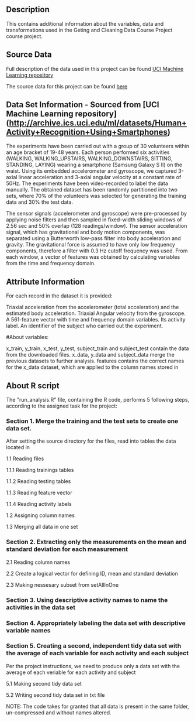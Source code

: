 ## Description

This contains additional information about the variables, data and transformations used in the Geting and Cleaning Data Course Project course project.

## Source Data

Full description of the data used in this project can be found [UCI Machine Learning repository](http://archive.ics.uci.edu/ml/datasets/Human+Activity+Recognition+Using+Smartphones)

The source data for this project can be found [here](https://d396qusza40orc.cloudfront.net/getdata%2Fprojectfiles%2FUCI%20HAR%20Dataset.zip)

## Data Set Information - Sourced from [UCI Machine Learning repository] (http://archive.ics.uci.edu/ml/datasets/Human+Activity+Recognition+Using+Smartphones)

The experiments have been carried out with a group of 30 volunteers within an age bracket of 19-48 years. Each person performed six activities (WALKING, WALKING_UPSTAIRS, WALKING_DOWNSTAIRS, SITTING, STANDING, LAYING) wearing a smartphone (Samsung Galaxy S II) on the waist. Using its embedded accelerometer and gyroscope, we captured 3-axial linear acceleration and 3-axial angular velocity at a constant rate of 50Hz. The experiments have been video-recorded to label the data manually. The obtained dataset has been randomly partitioned into two sets, where 70% of the volunteers was selected for generating the training data and 30% the test data.

The sensor signals (accelerometer and gyroscope) were pre-processed by applying noise filters and then sampled in fixed-width sliding windows of 2.56 sec and 50% overlap (128 readings/window). The sensor acceleration signal, which has gravitational and body motion components, was separated using a Butterworth low-pass filter into body acceleration and gravity. The gravitational force is assumed to have only low frequency components, therefore a filter with 0.3 Hz cutoff frequency was used. From each window, a vector of features was obtained by calculating variables from the time and frequency domain.

## Attribute Information

For each record in the dataset it is provided:

Triaxial acceleration from the accelerometer (total acceleration) and the estimated body acceleration.
Triaxial Angular velocity from the gyroscope.
A 561-feature vector with time and frequency domain variables.
Its activity label.
An identifier of the subject who carried out the experiment.

#About variables:

x_train, y_train, x_test, y_test, subject_train and subject_test contain the data from the downloaded files.
x_data, y_data and subject_data merge the previous datasets to further analysis.
features contains the correct names for the x_data dataset, which are applied to the column names stored in

## About R script

The "run_analysis.R" file, containing the R code, performs 5 following steps, according to the assigned task for the project:

### Section 1. Merge the training and the test sets to create one data set.
After setting the source directory for the files, read into tables the data located in 

<p>1.1 Reading files
<p>1.1.1 Reading trainings tables
<p>1.1.2 Reading testing tables
<p>1.1.3 Reading feature vector
<p>1.1.4 Reading activity labels
<p>1.2 Assigning column names
<p>1.3 Merging all data in one set

### Section 2. Extracting only the measurements on the mean and standard deviation for each measurement
<p>2.1 Reading column names
<p>2.2 Create a logical vector for defining ID, mean and standard deviation
<p>2.3 Making nessesary subset from setAllInOne

### Section 3. Using descriptive activity names to name the activities in the data set

### Section 4. Appropriately labeling the data set with descriptive variable names

### Section 5. Creating a second, independent tidy data set with the average of each variable for each activity and each subject
Per the project instructions, we need to produce only a data set with the average of each veriable for each activity and subject
<p> 5.1 Making second tidy data set
<p> 5.2 Writing second tidy data set in txt file

NOTE: The code takes for granted that all data is present in the same folder, un-compressed and without names altered.

